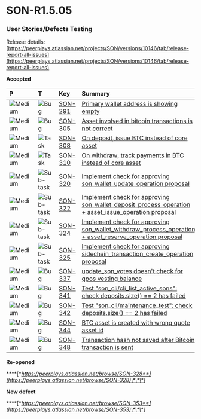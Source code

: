# SON-R1.5.05

### **User Stories/Defects Testing** <a id="SON-FEB18-FEB28-Peerplays-Release0.3Build2-UserStories/DefectsTesting"></a>

Release details: [https://peerplays.atlassian.net/projects/SON/versions/10146/tab/release-report-all-issues](https://peerplays.atlassian.net/projects/SON/versions/10146/tab/release-report-all-issues)

**Accepted**

| P | T | Key | Summary | Status |
| :--- | :--- | :--- | :--- | :--- |
| ![Medium](https://peerplays.atlassian.net/images/icons/priorities/medium.svg) | ![Bug](https://peerplays.atlassian.net/secure/viewavatar?size=medium&avatarId=10303&avatarType=issuetype) | [SON-291](https://peerplays.atlassian.net/browse/SON-291) | [Primary wallet address is showing empty](https://peerplays.atlassian.net/browse/SON-291) | DONE |
| ![Medium](https://peerplays.atlassian.net/images/icons/priorities/medium.svg) | ![Bug](https://peerplays.atlassian.net/secure/viewavatar?size=medium&avatarId=10303&avatarType=issuetype) | [SON-305](https://peerplays.atlassian.net/browse/SON-305) | [Asset involved in bitcoin transactions is not correct](https://peerplays.atlassian.net/browse/SON-305) | DONE |
| ![Medium](https://peerplays.atlassian.net/images/icons/priorities/medium.svg) | ![Task](https://peerplays.atlassian.net/secure/viewavatar?size=medium&avatarId=10318&avatarType=issuetype) | [SON-308](https://peerplays.atlassian.net/browse/SON-308) | [On deposit, issue BTC instead of core asset](https://peerplays.atlassian.net/browse/SON-308) | DONE |
| ![Medium](https://peerplays.atlassian.net/images/icons/priorities/medium.svg) | ![Task](https://peerplays.atlassian.net/secure/viewavatar?size=medium&avatarId=10318&avatarType=issuetype) | [SON-310](https://peerplays.atlassian.net/browse/SON-310) | [On withdraw, track payments in BTC instead of core asset](https://peerplays.atlassian.net/browse/SON-310) | DONE |
| ![Medium](https://peerplays.atlassian.net/images/icons/priorities/medium.svg) | ![Sub-task](https://peerplays.atlassian.net/secure/viewavatar?size=medium&avatarId=10316&avatarType=issuetype) | [SON-320](https://peerplays.atlassian.net/browse/SON-320) | [Implement check for approving son\_wallet\_update\_operation proposal](https://peerplays.atlassian.net/browse/SON-320) | DONE |
| ![Medium](https://peerplays.atlassian.net/images/icons/priorities/medium.svg) | ![Sub-task](https://peerplays.atlassian.net/secure/viewavatar?size=medium&avatarId=10316&avatarType=issuetype) | [SON-322](https://peerplays.atlassian.net/browse/SON-322) | [Implement check for approving son\_wallet\_deposit\_process\_operation + asset\_issue\_operation proposal](https://peerplays.atlassian.net/browse/SON-322) | DONE |
| ![Medium](https://peerplays.atlassian.net/images/icons/priorities/medium.svg) | ![Sub-task](https://peerplays.atlassian.net/secure/viewavatar?size=medium&avatarId=10316&avatarType=issuetype) | [SON-324](https://peerplays.atlassian.net/browse/SON-324) | [Implement check for approving son\_wallet\_withdraw\_process\_operation + asset\_reserve\_operation proposal](https://peerplays.atlassian.net/browse/SON-324) | DONE |
| ![Medium](https://peerplays.atlassian.net/images/icons/priorities/medium.svg) | ![Sub-task](https://peerplays.atlassian.net/secure/viewavatar?size=medium&avatarId=10316&avatarType=issuetype) | [SON-325](https://peerplays.atlassian.net/browse/SON-325) | [Implement check for approving sidechain\_transaction\_create\_operation proposal](https://peerplays.atlassian.net/browse/SON-325) | DONE |
| ![Medium](https://peerplays.atlassian.net/images/icons/priorities/medium.svg) | ![Bug](https://peerplays.atlassian.net/secure/viewavatar?size=medium&avatarId=10303&avatarType=issuetype) | [SON-337](https://peerplays.atlassian.net/browse/SON-337) | [update\_son\_votes doesn't check for gpos vesting balance](https://peerplays.atlassian.net/browse/SON-337) | DONE |
| ![Medium](https://peerplays.atlassian.net/images/icons/priorities/medium.svg) | ![Bug](https://peerplays.atlassian.net/secure/viewavatar?size=medium&avatarId=10303&avatarType=issuetype) | [SON-341](https://peerplays.atlassian.net/browse/SON-341) | [Test "son\_cli/cli\_list\_active\_sons": check deposits.size\(\) == 2 has failed](https://peerplays.atlassian.net/browse/SON-341) | DONE |
| ![Medium](https://peerplays.atlassian.net/images/icons/priorities/medium.svg) | ![Bug](https://peerplays.atlassian.net/secure/viewavatar?size=medium&avatarId=10303&avatarType=issuetype) | [SON-342](https://peerplays.atlassian.net/browse/SON-342) | [Test "son\_cli/maintenance\_test": check deposits.size\(\) == 2 has failed](https://peerplays.atlassian.net/browse/SON-342) | DONE |
| ![Medium](https://peerplays.atlassian.net/images/icons/priorities/medium.svg) | ![Bug](https://peerplays.atlassian.net/secure/viewavatar?size=medium&avatarId=10303&avatarType=issuetype) | [SON-344](https://peerplays.atlassian.net/browse/SON-344) | [BTC asset is created with wrong quote asset id](https://peerplays.atlassian.net/browse/SON-344) | DONE |
| ![Medium](https://peerplays.atlassian.net/images/icons/priorities/medium.svg) | ![Bug](https://peerplays.atlassian.net/secure/viewavatar?size=medium&avatarId=10303&avatarType=issuetype) | [SON-348](https://peerplays.atlassian.net/browse/SON-348) | [Transaction hash not saved after Bitcoin transaction is sent](https://peerplays.atlassian.net/browse/SON-348) | DONE |

**Re-opened**

\*\*\*\*[**https://peerplays.atlassian.net/browse/SON-328**](https://peerplays.atlassian.net/browse/SON-328)\*\*\*\*

**New defect**

\*\*\*\*[**https://peerplays.atlassian.net/browse/SON-353**](https://peerplays.atlassian.net/browse/SON-353)\*\*\*\*

